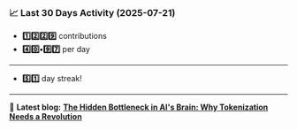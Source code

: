 <!--START_STATS-->
### 📈 Last 30 Days Activity (2025-07-21)  
- **1️⃣2️⃣2️⃣9️⃣** contributions  
- **4️⃣0️⃣•9️⃣7️⃣** per day
---
- **5️⃣1️⃣** day streak!
---
📝 **Latest blog:** [**The Hidden Bottleneck in AI's Brain: Why Tokenization Needs a Revolution**](https://andriak.com/blog/tokenization-revolution)
<!--END_STATS-->
